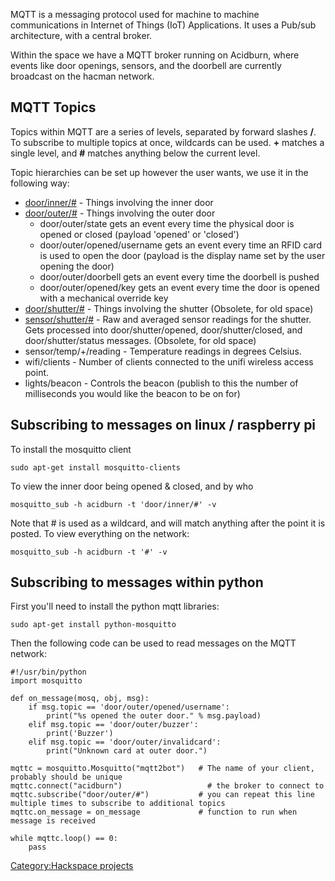 MQTT is a messaging protocol used for machine to machine communications
in Internet of Things (IoT) Applications. It uses a Pub/sub
architecture, with a central broker.

Within the space we have a MQTT broker running on Acidburn, where events
like door openings, sensors, and the doorbell are currently broadcast on
the hacman network.

MQTT Topics
-----------

Topics within MQTT are a series of levels, separated by forward slashes
**/**. To subscribe to multiple topics at once, wildcards can be used.
**+** matches a single level, and **\#** matches anything below the
current level.

Topic hierarchies can be set up however the user wants, we use it in the
following way:

-   [door/inner/\#](A.L.FR.E.D#MQTT "wikilink") - Things involving the
    inner door
-   [door/outer/\#](A.L.FR.E.D#MQTT "wikilink") - Things involving the
    outer door
    -   door/outer/state gets an event every time the physical door is
        opened or closed (payload 'opened' or 'closed')
    -   door/outer/opened/username gets an event every time an RFID card
        is used to open the door (payload is the display name set by the
        user opening the door)
    -   door/outer/doorbell gets an event every time the doorbell is
        pushed
    -   door/outer/opened/key gets an event every time the door is
        opened with a mechanical override key
-   [door/shutter/\#](Shutter_sensor "wikilink") - Things involving the
    shutter (Obsolete, for old space)
-   [sensor/shutter/\#](Shutter_sensor "wikilink") - Raw and averaged
    sensor readings for the shutter. Gets processed into
    door/shutter/opened, door/shutter/closed, and door/shutter/status
    messages. (Obsolete, for old space)
-   sensor/temp/+/reading - Temperature readings in degrees Celsius.
-   wifi/clients - Number of clients connected to the unifi wireless
    access point.
-   lights/beacon - Controls the beacon (publish to this the number of
    milliseconds you would like the beacon to be on for)

Subscribing to messages on linux / raspberry pi
-----------------------------------------------

To install the mosquitto client

`sudo apt-get install mosquitto-clients`

To view the inner door being opened & closed, and by who

`mosquitto_sub -h acidburn -t 'door/inner/#' -v`

Note that \# is used as a wildcard, and will match anything after the
point it is posted. To view everything on the network:

`mosquitto_sub -h acidburn -t '#' -v`

Subscribing to messages within python
-------------------------------------

First you'll need to install the python mqtt libraries:

`sudo apt-get install python-mosquitto`

Then the following code can be used to read messages on the MQTT
network:

    #!/usr/bin/python
    import mosquitto

    def on_message(mosq, obj, msg):
        if msg.topic == 'door/outer/opened/username':
            print("%s opened the outer door." % msg.payload)
        elif msg.topic == 'door/outer/buzzer':
            print('Buzzer')
        elif msg.topic == 'door/outer/invalidcard':
            print("Unknown card at outer door.")

    mqttc = mosquitto.Mosquitto("mqtt2bot")   # The name of your client, probably should be unique
    mqttc.connect("acidburn")                   # the broker to connect to
    mqttc.subscribe("door/outer/#")           # you can repeat this line multiple times to subscribe to additional topics
    mqttc.on_message = on_message             # function to run when message is received

    while mqttc.loop() == 0:
        pass

[Category:Hackspace projects](Category:Hackspace_projects "wikilink")
